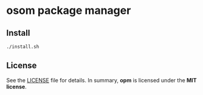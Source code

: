 # osom package manager

## Install

```bash
./install.sh
```

## License

See the [LICENSE](./LICENSE) file for details. In summary,
**opm** is licensed under the **MIT license**.
